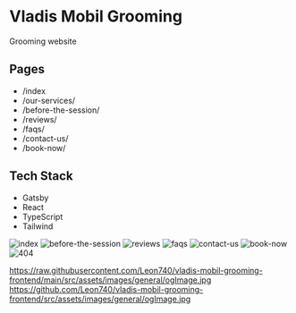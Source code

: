 # Vladis Mobil Grooming

Grooming website

## Pages

- /index
- /our-services/
- /before-the-session/
- /reviews/
- /faqs/
- /contact-us/
- /book-now/

## Tech Stack

- Gatsby
- React
- TypeScript
- Tailwind

![index](https://raw.githubusercontent.com/Leon740/vladis-mobil-grooming-frontend/main/src/assets/images/pages/index.jpg 'index')
![before-the-session](https://raw.githubusercontent.com/Leon740/vladis-mobil-grooming-frontend/main/src/assets/images/pages/before-the-session.jpg 'before-the-session')
![reviews](https://raw.githubusercontent.com/Leon740/vladis-mobil-grooming-frontend/main/src/assets/images/pages/reviews.jpg 'reviews')
![faqs](https://raw.githubusercontent.com/Leon740/vladis-mobil-grooming-frontend/main/src/assets/images/pages/faqs.jpg 'faqs')
![contact-us](https://raw.githubusercontent.com/Leon740/vladis-mobil-grooming-frontend/main/src/assets/images/pages/contact-us.jpg 'contact-us')
![book-now](https://raw.githubusercontent.com/Leon740/vladis-mobil-grooming-frontend/main/src/assets/images/pages/book-now.jpg 'book-now')
![404](https://raw.githubusercontent.com/Leon740/vladis-mobil-grooming-frontend/main/src/assets/images/pages/404.jpg '404')

https://raw.githubusercontent.com/Leon740/vladis-mobil-grooming-frontend/main/src/assets/images/general/ogImage.jpg
https://github.com/Leon740/vladis-mobil-grooming-frontend/src/assets/images/general/ogImage.jpg
